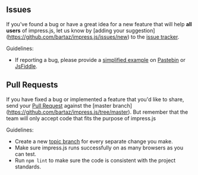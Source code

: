 Issues
------

If you've found a bug or have a great idea for a new feature that will help **all users** of impress.js, let us know by [adding your suggestion]
(https://github.com/bartaz/impress.js/issues/new) to the [issue tracker](https://github.com/bartaz/impress.js/issues).

Guidelines:

* If reporting a bug, please provide a [simplified example](https://sscce.org/) on [Pastebin](https://pastebin.com/) or [JsFiddle](https://jsfiddle.net/).

Pull Requests
-------------

If you have fixed a bug or implemented a feature that you'd like to share, send your [Pull Request](https://help.github.com/articles/using-pull-requests/) against the [master branch]
(https://github.com/bartaz/impress.js/tree/master). But remember that the team will only accept code that fits the purpose of impress.js

Guidelines:

* Create a new [topic branch](https://github.com/dchelimsky/rspec/wiki/Topic-Branches) for every separate change you make.
* Make sure impress.js runs successfully on as many browsers as you can test.
* Run `npm lint` to make sure the code is consistent with the project standards.
